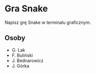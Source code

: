 # Gra Snake

Napisz grę Snake w terminalu graficznym.

## Osoby
- G. Lak
- F. Buliński
- J. Bednarowicz
- J. Górka


